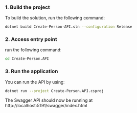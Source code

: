 
### 1. Build the project

To build the solution, run the following command:

```bash
dotnet build Create-Person-API.sln --configuration Release
```
### 2. Access entry point

run the following command:

```bash
cd Create-Person.API
```

### 3. Run the application

You can run the API by using:
```bash
dotnet run --project Create-Person.API.csproj
```

The Swagger API should now be running at http://localhost:5191/swagger/index.html
